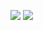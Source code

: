 <a href="https://codeclimate.com/github/locorocohi/hexlet-games/maintainability"><img src="https://api.codeclimate.com/v1/badges/405ebe13b8a4dda6df44/maintainability" /></a>
<a href="https://asciinema.org/a/1VzT7eXEpCZFaUpMxaOexlgQ1" target="_blank"><img src="https://asciinema.org/a/1VzT7eXEpCZFaUpMxaOexlgQ1.svg" /></a>
